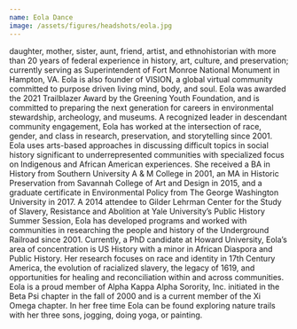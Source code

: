 ```yaml
---
name: Eola Dance
image: /assets/figures/headshots/eola.jpg
---
```

daughter, mother, sister, aunt, friend, artist, and ethnohistorian with more than 20 years of federal experience in history, art, culture, and preservation; currently serving as Superintendent of Fort Monroe National Monument in Hampton, VA. Eola is also founder of VISION, a global virtual community committed to purpose driven living mind, body, and soul. Eola was awarded the 2021 Trailblazer Award by the Greening Youth Foundation, and is committed to preparing the next generation for careers in environmental stewardship, archeology, and museums. A recognized leader in descendant community engagement, Eola has worked at the
intersection of race, gender, and class in research, preservation, and storytelling since 2001. Eola uses arts-based approaches in discussing difficult topics in social history significant to underrepresented communities with specialized focus on Indigenous and African American experiences. She received a BA in History from Southern University A & M College in 2001, an MA in Historic Preservation from Savannah College of Art and Design in 2015, and a graduate certificate in Environmental Policy from The George Washington University in 2017. A 2014 attendee to Gilder Lehrman Center for the Study of Slavery, Resistance and Abolition at Yale University’s Public History Summer Session, Eola has developed programs and worked with communities in researching the people and history of the Underground Railroad since 2001. Currently, a PhD candidate at Howard University, Eola’s area of concentration is US History with a minor in African Diaspora and Public History. Her research focuses on race and identity in 17th Century America, the evolution of racialized slavery, the legacy of 1619, and opportunities for healing and reconciliation within and across communities. Eola is a proud member of Alpha Kappa Alpha Sorority, Inc. initiated in the Beta Psi chapter in the fall of 2000 and is a current member of the Xi Omega chapter. In her free time Eola can be found exploring nature trails with her three sons, jogging, doing yoga, or painting.